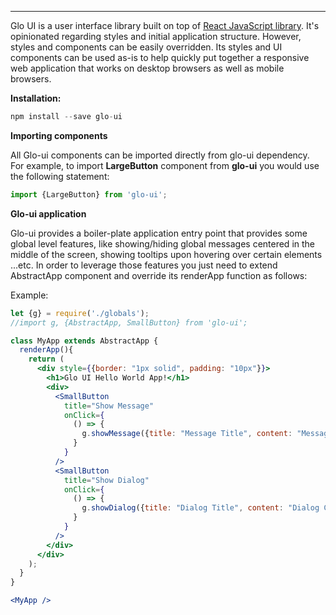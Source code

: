 ---

Glo UI is a user interface library built on top of [React JavaScript library](https://facebook.github.io/react/). It's opinionated regarding styles and initial application structure. However, styles and components can be easily overridden. Its styles and UI components can be used as-is to help quickly put together a responsive web application that works on desktop browsers as well as mobile browsers.

**Installation:**
```jsx static
npm install --save glo-ui
```

**Importing components**

All Glo-ui components can be imported directly from glo-ui dependency. For example, to import **LargeButton** component from **glo-ui** you would use the following statement:
```jsx static
import {LargeButton} from 'glo-ui';
```

**Glo-ui application**

Glo-ui provides a boiler-plate application entry point that provides some global level features, like showing/hiding global messages centered in the middle of the screen, showing tooltips upon hovering over certain elements ...etc. In order to leverage those features you just need to extend AbstractApp component and override its renderApp function as follows:

Example:
```jsx noeditor
let {g} = require('./globals');
//import g, {AbstractApp, SmallButton} from 'glo-ui';

class MyApp extends AbstractApp {
  renderApp(){
    return (
      <div style={{border: "1px solid", padding: "10px"}}>
        <h1>Glo UI Hello World App!</h1>
        <div>
          <SmallButton 
            title="Show Message" 
            onClick={
              () => {
                g.showMessage({title: "Message Title", content: "Message Content"})
              }
            }
          />
          <SmallButton 
            title="Show Dialog" 
            onClick={
              () => {
                g.showDialog({title: "Dialog Title", content: "Dialog Content"})
              }
            }
          />
        </div>
      </div>
    );
  }
}

<MyApp />
```
